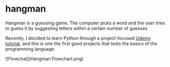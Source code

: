 # hangman
Hangman is a guessing game. The computer picks a word and the user tries to guess it by suggesting letters within a certain number of guesses

Recently, I decided to learn Python through a project-focused [Udemy tutorial](https://www.udemy.com/course/100-days-of-code/), and this is one the first good projects that tests the basics of the programming language.

![Flowchat](Hangman Flowchart.png)
